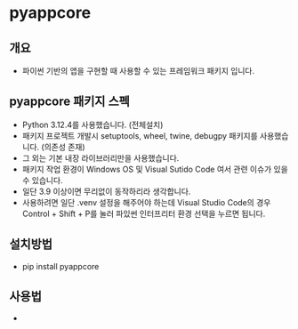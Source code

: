 # pyappcore
## 개요
- 파이썬 기반의 앱을 구현할 때 사용할 수 있는 프레임워크 패키지 입니다.

## pyappcore 패키지 스펙
- Python 3.12.4를 사용했습니다. (전체설치)
- 패키지 프로젝트 개발시 setuptools, wheel, twine, debugpy 패키지를 사용했습니다. (의존성 존재)
- 그 외는 기본 내장 라이브러리만을 사용했습니다.
- 패키지 작업 환경이 Windows OS 및 Visual Sutido Code 여서 관련 이슈가 있을 수 있습니다.
- 일단 3.9 이상이면 무리없이 동작하리라 생각합니다.
- 사용하려면 일단 .venv 설정을 해주어야 하는데 Visual Studio Code의 경우 Control + Shift + P를 눌러 파있썬 인터프리터 환경 선택을 누르면 됩니다.

## 설치방법
- pip install pyappcore

## 사용법
- 
